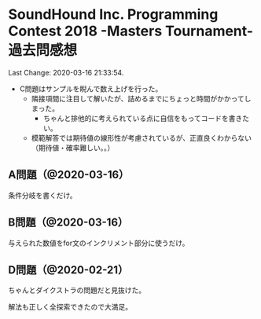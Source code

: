 # SoundHound Inc. Programming Contest 2018 -Masters Tournament- 過去問感想

Last Change: 2020-03-16 21:33:54.

- C問題はサンプルを睨んで数え上げを行った。
  - 隣接項間に注目して解いたが、詰めるまでにちょっと時間がかかってしまった。
    - ちゃんと排他的に考えられている点に自信をもってコードを書きたい。
  - 模範解答では期待値の線形性が考慮されているが、正直良くわからない（期待値・確率難しい。。）

## A問題（@2020-03-16）

条件分岐を書くだけ。

## B問題（@2020-03-16）

与えられた数値をfor文のインクリメント部分に使うだけ。

## D問題（@2020-02-21）

ちゃんとダイクストラの問題だと見抜けた。

解法も正しく全探索できたので大満足。
